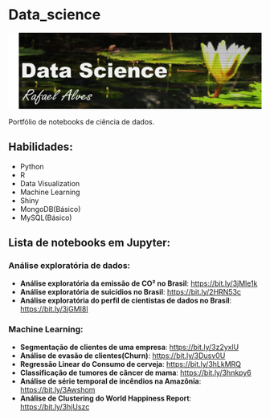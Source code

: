 # Data_science

![banner](https://github.com/Rass16/Data_science/blob/main/banner.jpg)

Portfólio de notebooks de ciência de dados.

## Habilidades: 
* Python
* R
* Data Visualization
* Machine Learning
* Shiny
* MongoDB(Básico)
* MySQL(Básico)

## Lista de notebooks em Jupyter:

### Análise exploratória de dados:

* **Análise exploratória da emissão de CO² no Brasil**: https://bit.ly/3jMle1k
* **Análise exploratória de suicídios no Brasil**: https://bit.ly/2HRN53c
* **Análise exploratória do perfil de cientistas de dados no Brasil**: https://bit.ly/3jGMI8l

### Machine Learning:
* **Segmentação de clientes de uma empresa**: https://bit.ly/3z2yxlU
* **Análise de evasão de clientes(Churn)**: https://bit.ly/3Dusv0U
* **Regressão Linear do Consumo de cerveja**: https://bit.ly/3hLkMRQ
* **Classificação de tumores de câncer de mama**: https://bit.ly/3hnkpy6
* **Análise de série temporal de incêndios na Amazônia**: https://bit.ly/3Awshom
* **Análise de Clustering do World Happiness Report**: https://bit.ly/3hjUszc
